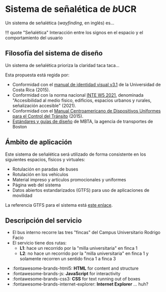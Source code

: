 # Sistema de señalética de *b*UCR

Un sistema de señalética (*wayfinding*, en inglés) es...

!!! quote "Señalética"
    Interacción entre los signos en el espacio y el comportamiento del usuario

## Filosofía del sistema de diseño

Un sistema de señalética prioriza la claridad taca taca...

Esta propuesta está regida por:

- Conformidad con el [manual de identidad visual v3.1](./assets/references/identidad_visual_ucr_3.1.pdf) de la Universidad de Costa Rica (2015).
- Conformidad con la norma nacional [INTE W5 2021](./assets/references/norma_INTE_W5_2021.pdf), denominada "Accesibilidad al medio físico, edificios, espacios urbanos y rurales, señalización accesible" (2021).
- Conformidad con el [Manual Centroamericano de Dispositivos Uniformes para el Control del Tránsito](./assets/references/manual_centroamericano.pdf) (2015).
- [Estándares y guías de diseño](https://www.mbta.com/engineering/design-standards-and-guidelines) de MBTA, la agencia de transportes de Boston

## Ámbito de aplicación

Este sistema de señalética será utilizado de forma consistente en los siguientes espacios, físicos y virtuales:

- Rotulación en paradas de buses
- Rotulación en los vehículos
- Material impreso y artículos promocionales y uniformes
- Página web del sistema
- Datos abiertos estandarizados (GTFS) para uso de aplicaciones de movilidad

La referencia GTFS para el sistema está [este enlace](https://docs.google.com/spreadsheets/d/15WBqeay9u9hWd-gwjlxifsYTuaXfw5KspKKyxtZZsvw/edit?usp=sharing).

## Descripción del servicio

- El bus interno recorre las tres "fincas" del Campus Universitario Rodrigo Facio
- El servicio tiene dos rutas:
    - **L1**: hace un recorrido por la "milla universitaria" en finca 1
    - **L2**: no hace un recorrido por la "milla universitaria" en finca 1 y solamente recorren un sentido finca 1 a finca 3

<div class="grid cards" markdown>

- :fontawesome-brands-html5: __HTML__ for content and structure
- :fontawesome-brands-js: __JavaScript__ for interactivity
- :fontawesome-brands-css3: __CSS__ for text running out of boxes
- :fontawesome-brands-internet-explorer: __Internet Explorer__ ... huh?

</div>
